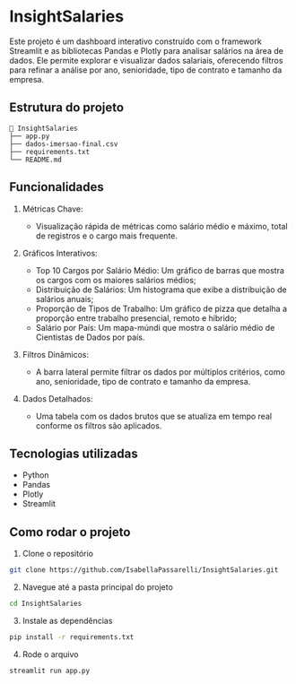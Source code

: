 # InsightSalaries
Este projeto é um dashboard interativo construído com o framework Streamlit e as bibliotecas Pandas e Plotly para analisar salários na área de dados. Ele permite explorar e visualizar dados salariais, oferecendo filtros para refinar a análise por ano, senioridade, tipo de contrato e tamanho da empresa.
## Estrutura do projeto
```
📁 InsightSalaries
├── app.py
├── dados-imersao-final.csv
├── requirements.txt
└── README.md
```
## Funcionalidades
1. Métricas Chave: 
    - Visualização rápida de métricas como salário médio e máximo, total de registros e o cargo mais frequente.

2. Gráficos Interativos:
    - Top 10 Cargos por Salário Médio: Um gráfico de barras que mostra os cargos com os maiores salários médios;
    - Distribuição de Salários: Um histograma que exibe a distribuição de salários anuais;
    - Proporção de Tipos de Trabalho: Um gráfico de pizza que detalha a proporção entre trabalho presencial, remoto e híbrido;
    - Salário por País: Um mapa-múndi que mostra o salário médio de Cientistas de Dados por país.

3. Filtros Dinâmicos: 
    - A barra lateral permite filtrar os dados por múltiplos critérios, como ano, senioridade, tipo de contrato e tamanho da empresa.

4. Dados Detalhados: 
    - Uma tabela com os dados brutos que se atualiza em tempo real conforme os filtros são aplicados.

## Tecnologias utilizadas
- Python
- Pandas
- Plotly
- Streamlit

## Como rodar o projeto
1. Clone o repositório
```bash
git clone https://github.com/IsabellaPassarelli/InsightSalaries.git
```
2. Navegue até a pasta principal do projeto
```bash
cd InsightSalaries
```
3. Instale as dependências
```bash
pip install -r requirements.txt
```
4. Rode o arquivo
```bash
streamlit run app.py
```